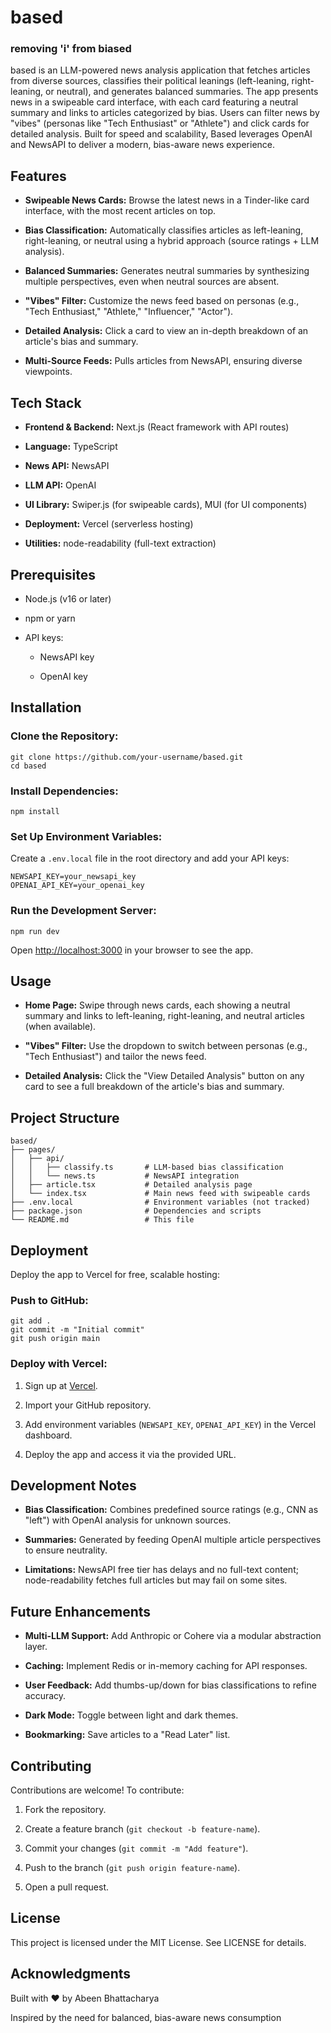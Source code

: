 # based
### removing 'i' from biased
based is an LLM-powered news analysis application that fetches articles from diverse sources, classifies their political leanings (left-leaning, right-leaning, or neutral), and generates balanced summaries. The app presents news in a swipeable card interface, with each card featuring a neutral summary and links to articles categorized by bias. Users can filter news by "vibes" (personas like "Tech Enthusiast" or "Athlete") and click cards for detailed analysis. Built for speed and scalability, Based leverages OpenAI and NewsAPI to deliver a modern, bias-aware news experience.

Features
--------

-   **Swipeable News Cards:** Browse the latest news in a Tinder-like card interface, with the most recent articles on top.

-   **Bias Classification:** Automatically classifies articles as left-leaning, right-leaning, or neutral using a hybrid approach (source ratings + LLM analysis).

-   **Balanced Summaries:** Generates neutral summaries by synthesizing multiple perspectives, even when neutral sources are absent.

-   **"Vibes" Filter:** Customize the news feed based on personas (e.g., "Tech Enthusiast," "Athlete," "Influencer," "Actor").

-   **Detailed Analysis:** Click a card to view an in-depth breakdown of an article's bias and summary.

-   **Multi-Source Feeds:** Pulls articles from NewsAPI, ensuring diverse viewpoints.

Tech Stack
----------

-   **Frontend & Backend:** Next.js (React framework with API routes)

-   **Language:** TypeScript

-   **News API:** NewsAPI

-   **LLM API:** OpenAI

-   **UI Library:** Swiper.js (for swipeable cards), MUI (for UI components)

-   **Deployment:** Vercel (serverless hosting)

-   **Utilities:** node-readability (full-text extraction)

Prerequisites
-------------

-   Node.js (v16 or later)

-   npm or yarn

-   API keys:

    -   NewsAPI key

    -   OpenAI key

Installation
------------

### Clone the Repository:

```
git clone https://github.com/your-username/based.git
cd based
```

### Install Dependencies:

```
npm install
```

### Set Up Environment Variables:

Create a `.env.local` file in the root directory and add your API keys:

```
NEWSAPI_KEY=your_newsapi_key
OPENAI_API_KEY=your_openai_key
```

### Run the Development Server:

```
npm run dev
```

Open <http://localhost:3000> in your browser to see the app.

Usage
-----

-   **Home Page:** Swipe through news cards, each showing a neutral summary and links to left-leaning, right-leaning, and neutral articles (when available).

-   **"Vibes" Filter:** Use the dropdown to switch between personas (e.g., "Tech Enthusiast") and tailor the news feed.

-   **Detailed Analysis:** Click the "View Detailed Analysis" button on any card to see a full breakdown of the article's bias and summary.

Project Structure
-----------------

```
based/
├── pages/
│   ├── api/
│   │   ├── classify.ts       # LLM-based bias classification
│   │   └── news.ts           # NewsAPI integration
│   ├── article.tsx           # Detailed analysis page
│   └── index.tsx             # Main news feed with swipeable cards
├── .env.local                # Environment variables (not tracked)
├── package.json              # Dependencies and scripts
└── README.md                 # This file
```

Deployment
----------

Deploy the app to Vercel for free, scalable hosting:

### Push to GitHub:

```
git add .
git commit -m "Initial commit"
git push origin main
```

### Deploy with Vercel:

1.  Sign up at [Vercel](https://vercel.com/).

2.  Import your GitHub repository.

3.  Add environment variables (`NEWSAPI_KEY`, `OPENAI_API_KEY`) in the Vercel dashboard.

4.  Deploy the app and access it via the provided URL.

Development Notes
-----------------

-   **Bias Classification:** Combines predefined source ratings (e.g., CNN as "left") with OpenAI analysis for unknown sources.

-   **Summaries:** Generated by feeding OpenAI multiple article perspectives to ensure neutrality.

-   **Limitations:** NewsAPI free tier has delays and no full-text content; node-readability fetches full articles but may fail on some sites.

Future Enhancements
-------------------

-   **Multi-LLM Support:** Add Anthropic or Cohere via a modular abstraction layer.

-   **Caching:** Implement Redis or in-memory caching for API responses.

-   **User Feedback:** Add thumbs-up/down for bias classifications to refine accuracy.

-   **Dark Mode:** Toggle between light and dark themes.

-   **Bookmarking:** Save articles to a "Read Later" list.

Contributing
------------

Contributions are welcome! To contribute:

1.  Fork the repository.

2.  Create a feature branch (`git checkout -b feature-name`).

3.  Commit your changes (`git commit -m "Add feature"`).

4.  Push to the branch (`git push origin feature-name`).

5.  Open a pull request.

License
-------

This project is licensed under the MIT License. See LICENSE for details.

Acknowledgments
---------------

Built with ❤️ by Abeen Bhattacharya

Inspired by the need for balanced, bias-aware news consumption

